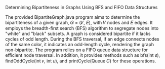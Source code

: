 Determining Bipartiteness in Graphs Using BFS and FIFO Data Structures

The provided BipartiteGraph.java program aims to determine the bipartiteness of a given graph, 𝐺 = (𝑉, 𝐸), with 𝑉 nodes and 𝐸 edges. It employs the breadth-first search (BFS) algorithm to segregate nodes into "white" and "black" subsets. A graph is considered bipartite if it lacks cycles of odd length. During the BFS traversal, if an edge connects nodes of the same color, it indicates an odd-length cycle, rendering the graph non-bipartite. The program relies on a FIFO queue data structure for efficient node traversal. In addition, it provides methods such as bfs(int 𝑠), findOddCycle(int 𝑣, int 𝑢), and printCycle(Queue<Integer> 𝐶) for these operations.
